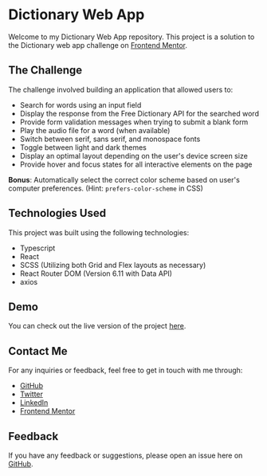 # Dictionary Web App

Welcome to my Dictionary Web App repository. This project is a solution to the Dictionary web app challenge on [Frontend Mentor](https://www.frontendmentor.io).

## The Challenge

The challenge involved building an application that allowed users to:

- Search for words using an input field
- Display the response from the Free Dictionary API for the searched word
- Provide form validation messages when trying to submit a blank form
- Play the audio file for a word (when available)
- Switch between serif, sans serif, and monospace fonts
- Toggle between light and dark themes
- Display an optimal layout depending on the user's device screen size
- Provide hover and focus states for all interactive elements on the page

**Bonus**: Automatically select the correct color scheme based on user's computer preferences. (Hint: `prefers-color-scheme` in CSS)

## Technologies Used

This project was built using the following technologies:

- Typescript
- React
- SCSS (Utilizing both Grid and Flex layouts as necessary)
- React Router DOM (Version 6.11 with Data API)
- axios

## Demo

You can check out the live version of the project [here](https://dictionary-ashen.vercel.app).

## Contact Me

For any inquiries or feedback, feel free to get in touch with me through:

- [GitHub](https://github.com/martinideniam/dictionary)
- [Twitter](https://twitter.com/vlad_webdev)
- [LinkedIn](https://www.linkedin.com/in/vladislavgorovenko/)
- [Frontend Mentor](https://www.frontendmentor.io/profile/martinideniam)

## Feedback

If you have any feedback or suggestions, please open an issue here on [GitHub](https://github.com/martinideniam/dictionary/issues).
